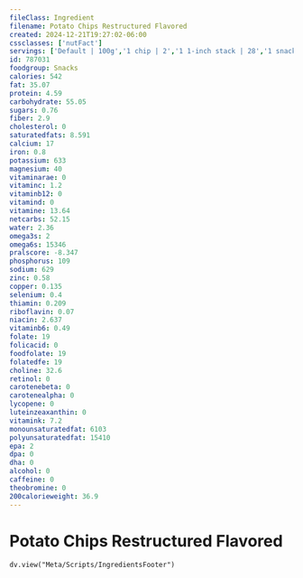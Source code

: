 ```yaml
---
fileClass: Ingredient
filename: Potato Chips Restructured Flavored
created: 2024-12-21T19:27:02-06:00
cssclasses: ['nutFact']
servings: ['Default | 100g','1 chip | 2','1 1-inch stack | 28','1 snack size tub/can | 20','1 small can | 60','1 regular can | 185','1 100 calorie package | 18','1 cup | 25']
id: 787031
foodgroup: Snacks
calories: 542
fat: 35.07
protein: 4.59
carbohydrate: 55.05
sugars: 0.76
fiber: 2.9
cholesterol: 0
saturatedfats: 8.591
calcium: 17
iron: 0.8
potassium: 633
magnesium: 40
vitaminarae: 0
vitaminc: 1.2
vitaminb12: 0
vitamind: 0
vitamine: 13.64
netcarbs: 52.15
water: 2.36
omega3s: 2
omega6s: 15346
pralscore: -8.347
phosphorus: 109
sodium: 629
zinc: 0.58
copper: 0.135
selenium: 0.4
thiamin: 0.209
riboflavin: 0.07
niacin: 2.637
vitaminb6: 0.49
folate: 19
folicacid: 0
foodfolate: 19
folatedfe: 19
choline: 32.6
retinol: 0
carotenebeta: 0
carotenealpha: 0
lycopene: 0
luteinzeaxanthin: 0
vitamink: 7.2
monounsaturatedfat: 6103
polyunsaturatedfat: 15410
epa: 2
dpa: 0
dha: 0
alcohol: 0
caffeine: 0
theobromine: 0
200calorieweight: 36.9
---
```


# Potato Chips Restructured Flavored

```dataviewjs
dv.view("Meta/Scripts/IngredientsFooter")
```